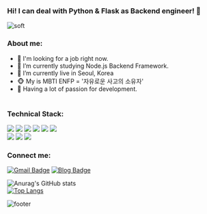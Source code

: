 ### Hi! I can deal with Python & Flask as Backend engineer! 👋
![soft](https://capsule-render.vercel.app/api?type=soft&color=auto&height=300&text=AlwaysHappy():%&fontSize=55&animation=twinkling)

### About me:
- 🧩 I'm looking for a job right now.
- 💪 I’m currently studying Node.js Backend Framework.
- 🏡 I’m currently live in Seoul, Korea
- 🐵 My is MBTI ENFP = '자유로운 사고의 소유자'
- 🌱 Having a lot of passion for development.
<br><br>
### Technical Stack:
<img src="https://img.shields.io/badge/Python-3766AB?style=for-the-badge&logo=Python&logoColor=white"/></a>
<img src="https://img.shields.io/badge/Django-092E20?style=for-the-badge&logo=Django&logoColor=white"/></a>
<img src="https://img.shields.io/badge/Flask-000000?style=for-the-badge&logo=Flask&logoColor=white"/></a>
<img src="https://img.shields.io/badge/MySQL-4479A1?style=for-the-badge&logo=MySQL&logoColor=white"/></a>
<img src="https://img.shields.io/badge/Amazon AWS-232F3E?style=for-the-badge&logo=Amazon AWS&logoColor=white"/></a>
<img src="https://img.shields.io/badge/Docker-2496ED?style=for-the-badge&logo=Docker&logoColor=white"/></a>
<br>
<img src="https://img.shields.io/badge/HTML-E34F26?style=for-the-badge&logo=HTML5&logoColor=white"/></a>
<img src="https://img.shields.io/badge/CSS-1572B6?style=for-the-badge&logo=CSS3&logoColor=white"/></a>
<img src="https://img.shields.io/badge/Javascript-F7DF1E?style=for-the-badge&logo=JavaScript&logoColor=black"/></a>
<br>

### Connect me: 

[![Gmail Badge](https://img.shields.io/badge/Gmail-EA4335?style=for-the-badge&logo=Gmail&logoColor=white&link=mailto:ohwani7@gmail.com)](mailto:ohwani7@gmail.com) 
[![Blog Badge](http://img.shields.io/badge/DevBlog-4FC08D?&style=for-the-badge&logo=Vimeo&logoColor=white&link=https://velog.io/@ohwani)](https://velog.io/@ohwani)


![Anurag's GitHub stats](https://github-readme-stats.vercel.app/api?username=ohwani)
<br>
[![Top Langs](https://github-readme-stats.vercel.app/api/top-langs/?username=ohwani)](https://github.com/anuraghazra/github-readme-stats)

![footer](https://capsule-render.vercel.app/api?section=footer&color=00C4CC)
<!--
**ohwani/ohwani** is a ✨ _special_ ✨ repository because its `README.md` (this file) appears on your GitHub profile.

Here are some ideas to get you started:

- 🔭 I’m currently working on ...
- 🌱 I’m currently learning ...
- 👯 I’m looking to collaborate on ...
- 🤔 I’m looking for help with ...
- 💬 Ask me about ...
- 📫 How to reach me: ...
- 😄 Pronouns: ...
- ⚡ Fun fact: ...
-->
